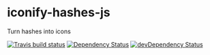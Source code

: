 # iconify-hashes-js

Turn hashes into icons

[![Travis build status](http://img.shields.io/travis/Raedslab/iconify-hashes-js.svg?style=flat)](https://travis-ci.org/Raedslab/iconify-hashes-js)
[![Dependency Status](https://david-dm.org/Raedslab/iconify-hashes-js.svg)](https://david-dm.org/Raedslab/iconify-hashes-js)
[![devDependency Status](https://david-dm.org/Raedslab/iconify-hashes-js/dev-status.svg)](https://david-dm.org/Raedslab/iconify-hashes-js#info=devDependencies)
